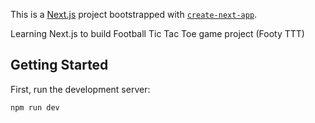 This is a [Next.js](https://nextjs.org/) project bootstrapped with [`create-next-app`](https://github.com/vercel/next.js/tree/canary/packages/create-next-app).

Learning Next.js to build Football Tic Tac Toe game project (Footy TTT)

## Getting Started

First, run the development server:

```bash
npm run dev
```
